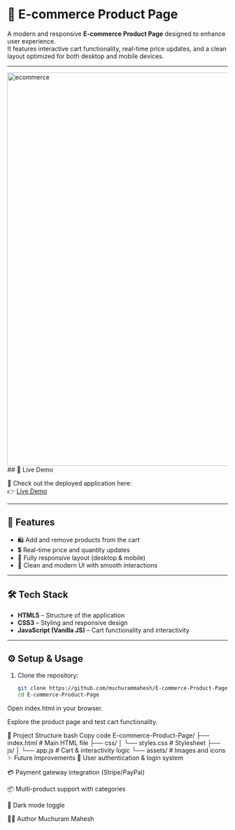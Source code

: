 # 🛒 E-commerce Product Page

A modern and responsive **E-commerce Product Page** designed to enhance user experience.  
It features interactive cart functionality, real-time price updates, and a clean layout optimized for both desktop and mobile devices.

---
<img width="1875" height="897" alt="ecommerce" src="https://github.com/user-attachments/assets/2d0e2e4f-588e-460d-896d-30b7fa866ecf" />
## 🔗 Live Demo

🚀 Check out the deployed application here:  
👉 [Live Demo](https://e-commerce-webpage-mahi.netlify.app/)

---

## 🚀 Features

- 🛍️ Add and remove products from the cart  
- 💲 Real-time price and quantity updates  
- 📱 Fully responsive layout (desktop & mobile)  
- 🎨 Clean and modern UI with smooth interactions  

---

## 🛠 Tech Stack

- **HTML5** – Structure of the application  
- **CSS3** – Styling and responsive design  
- **JavaScript (Vanilla JS)** – Cart functionality and interactivity  

---

## ⚙️ Setup & Usage

1. Clone the repository:
   ```bash
   git clone https://github.com/muchurammahesh/E-commerce-Product-Page.git
   cd E-commerce-Product-Page
Open index.html in your browser.

Explore the product page and test cart functionality.

📂 Project Structure
bash
Copy code
E-commerce-Product-Page/
├── index.html        # Main HTML file
├── css/
│   └── styles.css    # Stylesheet
├── js/
│   └── app.js        # Cart & interactivity logic
└── assets/           # Images and icons
✨ Future Improvements
🔑 User authentication & login system

💳 Payment gateway integration (Stripe/PayPal)

📦 Multi-product support with categories

🌙 Dark mode toggle

👨‍💻 Author
Muchuram Mahesh


